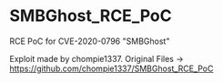 # SMBGhost_RCE_PoC

RCE PoC for CVE-2020-0796 "SMBGhost"

Exploit made by chompie1337. Original Files -> https://github.com/chompie1337/SMBGhost_RCE_PoC

